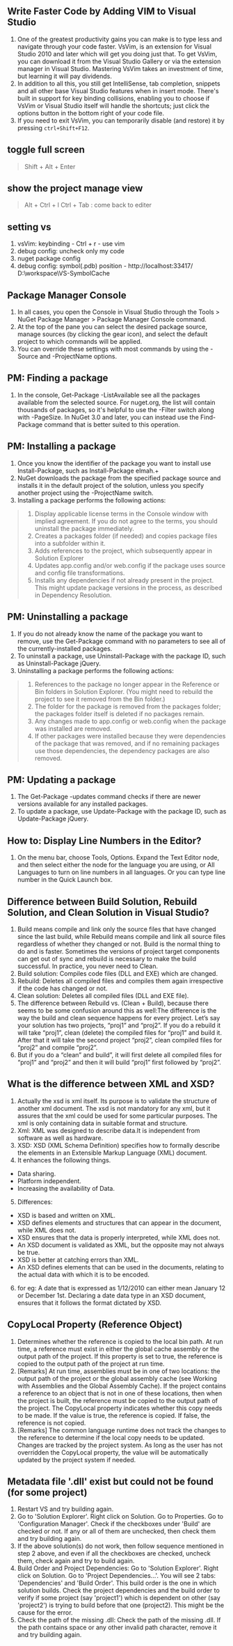 ## Write Faster Code by Adding VIM to Visual Studio
1. One of the greatest productivity gains you can make is to type less and navigate through your code faster. VsVim, is an extension for Visual Studio 2010 and later which will get you doing just that. To get VsVim, you can download it from the Visual Studio Gallery or via the extension manager in Visual Studio. Mastering VsVim takes an investment of time, but learning it will pay dividends.
2. In addition to all this, you still get IntelliSense, tab completion, snippets and all other base Visual Studio features when in insert mode. There's built in support for key binding collisions, enabling you to choose if VsVim or Visual Studio itself will handle the shortcuts; just click the options button in the bottom right of your code file. 
3. If you need to exit VsVim, you can temporarily disable (and restore) it by pressing `ctrl+Shift+F12`.

## toggle full screen
> Shift + Alt + Enter

## show the project manage view
> Alt + Ctrl + l
> Ctrl + Tab : come back to editer

## setting vs
1. vsVim: keybinding - Ctrl + r - use vim
2. debug config: uncheck only my code
3. nuget package config
4. debug config: symbol(.pdb) position - http://localhost:33417/ D:\workspace\VS-SymbolCache

## Package Manager Console
1. In all cases, you open the Console in Visual Studio through the Tools > NuGet Package Manager > Package Manager Console command.
2. At the top of the pane you can select the desired package source, manage sources (by clicking the gear icon), and select the default project to which commands will be applied.
3. You can override these settings with most commands by using the -Source and -ProjectName options.

## PM: Finding a package
1. In the console, Get-Package -ListAvailable see all the packages available from the selected source. For nuget.org, the list will contain thousands of packages, so it's helpful to use the -Filter switch along with -PageSize. In NuGet 3.0 and later, you can instead use the Find-Package command that is better suited to this operation.

## PM: Installing a package
1. Once you know the identifier of the package you want to install use Install-Package, such as Install-Package elmah.+
2. NuGet downloads the package from the specified package source and installs it in the default project of the solution, unless you specify another project using the -ProjectName switch.
3. Installing a package performs the following actions:
> 1. Display applicable license terms in the Console window with implied agreement. If you do not agree to the terms, you should uninstall the package immediately.
> 2. Creates a packages folder (if needed) and copies package files into a subfolder within it.
> 3. Adds references to the project, which subsequently appear in Solution Explorer
> 4. Updates app.config and/or web.config if the package uses source and config file transformations.
> 5. Installs any dependencies if not already present in the project. This might update package versions in the process, as described in Dependency Resolution.

## PM: Uninstalling a package
1. If you do not already know the name of the package you want to remove, use the Get-Package command with no parameters to see all of the currently-installed packages.
2. To uninstall a package, use Uninstall-Package with the package ID, such as Uninstall-Package jQuery.
3. Uninstalling a package performs the following actions:
> 1. References to the package no longer appear in the Reference or Bin  folders in Solution Explorer. (You might need to rebuild the project to see it removed from the Bin folder.)
> 2. The folder for the package is removed from the packages folder; the packages folder itself is deleted if no packages remain.
> 3. Any changes made to app.config or web.config when the package was installed are removed.
> 4. If other packages were installed because they were dependencies of the package that was removed, and if no remaining packages use those dependencies, the dependency packages are also removed.

## PM: Updating a package
1. The Get-Package -updates command checks if there are newer versions available for any installed packages.
2. To update a package, use Update-Package with the package ID, such as Update-Package jQuery.

## How to: Display Line Numbers in the Editor?
1. On the menu bar, choose Tools, Options. Expand the Text Editor node, and then select either the node for the language you are using, or All Languages to turn on line numbers in all languages. Or you can type line number in the Quick Launch box.

## Difference between Build Solution, Rebuild Solution, and Clean Solution in Visual Studio?
1. Build means compile and link only the source files that have changed since the last build, while Rebuild means compile and link all source files regardless of whether they changed or not. Build is the normal thing to do and is faster. Sometimes the versions of project target components can get out of sync and rebuild is necessary to make the build successful. In practice, you never need to Clean.
2. Build solution: Compiles code files (DLL and EXE) which are changed.
3. Rebuild: Deletes all compiled files and compiles them again irrespective if the code has changed or not.
4. Clean solution: Deletes all compiled files (DLL and EXE file).
5. The difference between Rebuild vs. (Clean + Build), because there seems to be some confusion around this as well:The difference is the way the build and clean sequence happens for every project. Let’s say your solution has two projects, “proj1” and “proj2”. If you do a rebuild it will take “proj1”, clean (delete) the compiled files for “proj1” and build it. After that it will take the second project “proj2”, clean compiled files for “proj2” and compile “proj2”.
6. But if you do a “clean” and build”, it will first delete all compiled files for “proj1” and “proj2” and then it will build “proj1” first followed by “proj2”.

## What is the difference between XML and XSD?
1. Actually the xsd is xml itself. Its purpose is to validate the structure of another xml document. The xsd is not mandatory for any xml, but it assures that the xml could be used for some particular purposes. The xml is only containing data in suitable format and structure.
2. Xml: XML was designed to describe data.It is independent from software as well as hardware.
3. XSD: XSD (XML Schema Definition) specifies how to formally describe the elements in an Extensible Markup Language (XML) document.
4. It enhances the following things.
- Data sharing.
- Platform independent.
- Increasing the availability of Data.
5. Differences:
- XSD is based and written on XML.
- XSD defines elements and structures that can appear in the document, while XML does not.
- XSD ensures that the data is properly interpreted, while XML does not.
- An XSD document is validated as XML, but the opposite may not always be true.
- XSD is better at catching errors than XML.
- An XSD defines elements that can be used in the documents, relating to the actual data with which it is to be encoded.
6. for eg: A date that is expressed as 1/12/2010 can either mean January 12 or December 1st. Declaring a date data type in an XSD document, ensures that it follows the format dictated by XSD.

## CopyLocal Property (Reference Object)
1. Determines whether the reference is copied to the local bin path. At run time, a reference must exist in either the global cache assembly or the output path of the project. If this property is set to true, the reference is copied to the output path of the project at run time.
2. [Remarks] At run time, assemblies must be in one of two locations: the output path of the project or the global assembly cache (see Working with Assemblies and the Global Assembly Cache). If the project contains a reference to an object that is not in one of these locations, then when the project is built, the reference must be copied to the output path of the project. The CopyLocal property indicates whether this copy needs to be made. If the value is true, the reference is copied. If false, the reference is not copied.
3. [Remarks] The common language runtime does not track the changes to the reference to determine if the local copy needs to be updated. Changes are tracked by the project system. As long as the user has not overridden the CopyLocal property, the value will be automatically updated by the project system if needed.

## Metadata file '.dll' exist but could not be found (for some project)
1. Restart VS and try building again.
2. Go to 'Solution Explorer'. Right click on Solution. Go to Properties. Go to 'Configuration Manager'. Check if the checkboxes under 'Build' are checked or not. If any or all of them are unchecked, then check them and try building again.
3. If the above solution(s) do not work, then follow sequence mentioned in step 2 above, and even if all the checkboxes are checked, uncheck them, check again and try to build again.
4. Build Order and Project Dependencies: Go to 'Solution Explorer'. Right click on Solution. Go to 'Project Dependencies...'. You will see 2 tabs: 'Dependencies' and 'Build Order'. This build order is the one in which solution builds. Check the project dependencies and the build order to verify if some project (say 'project1') which is dependent on other (say 'project2') is trying to build before that one (project2). This might be the cause for the error.
5. Check the path of the missing .dll: Check the path of the missing .dll. If the path contains space or any other invalid path character, remove it and try building again.

